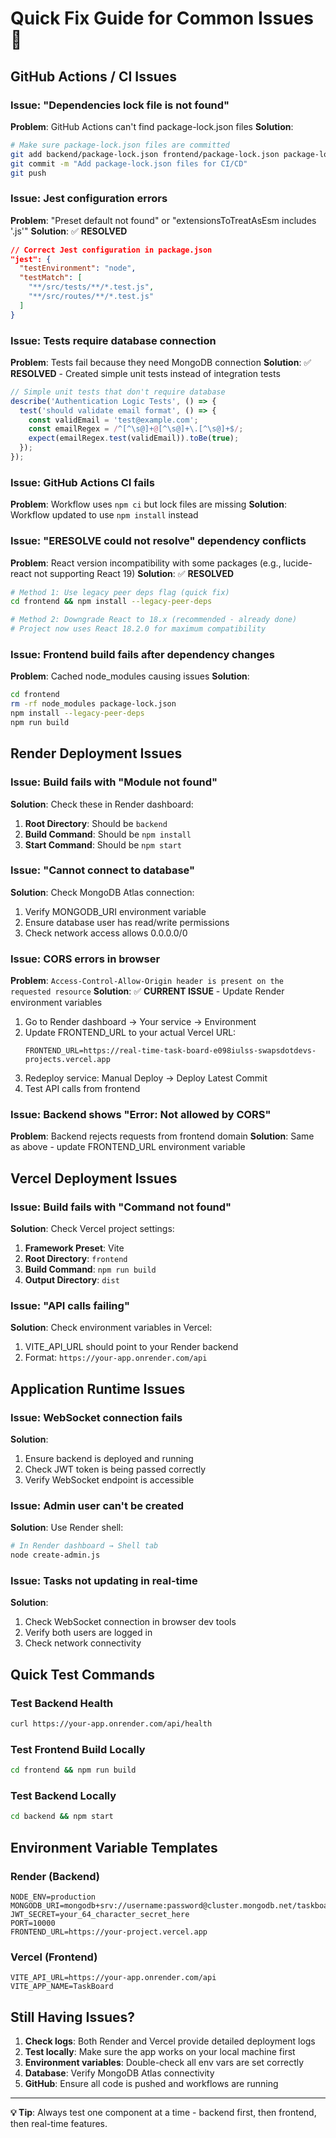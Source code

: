 # Quick Fix Guide for Common Issues 🔧

## GitHub Actions / CI Issues

### Issue: "Dependencies lock file is not found"
**Problem**: GitHub Actions can't find package-lock.json files
**Solution**: 
```bash
# Make sure package-lock.json files are committed
git add backend/package-lock.json frontend/package-lock.json package-lock.json
git commit -m "Add package-lock.json files for CI/CD"
git push
```

### Issue: Jest configuration errors
**Problem**: "Preset default not found" or "extensionsToTreatAsEsm includes '.js'"
**Solution**: ✅ **RESOLVED**
```json
// Correct Jest configuration in package.json
"jest": {
  "testEnvironment": "node",
  "testMatch": [
    "**/src/tests/**/*.test.js",
    "**/src/routes/**/*.test.js"
  ]
}
```

### Issue: Tests require database connection
**Problem**: Tests fail because they need MongoDB connection
**Solution**: ✅ **RESOLVED** - Created simple unit tests instead of integration tests
```javascript
// Simple unit tests that don't require database
describe('Authentication Logic Tests', () => {
  test('should validate email format', () => {
    const validEmail = 'test@example.com';
    const emailRegex = /^[^\s@]+@[^\s@]+\.[^\s@]+$/;
    expect(emailRegex.test(validEmail)).toBe(true);
  });
});
```

### Issue: GitHub Actions CI fails
**Problem**: Workflow uses `npm ci` but lock files are missing
**Solution**: Workflow updated to use `npm install` instead

### Issue: "ERESOLVE could not resolve" dependency conflicts
**Problem**: React version incompatibility with some packages (e.g., lucide-react not supporting React 19)
**Solution**: ✅ **RESOLVED**
```bash
# Method 1: Use legacy peer deps flag (quick fix)
cd frontend && npm install --legacy-peer-deps

# Method 2: Downgrade React to 18.x (recommended - already done)
# Project now uses React 18.2.0 for maximum compatibility
```

### Issue: Frontend build fails after dependency changes
**Problem**: Cached node_modules causing issues
**Solution**:
```bash
cd frontend
rm -rf node_modules package-lock.json
npm install --legacy-peer-deps
npm run build
```

## Render Deployment Issues

### Issue: Build fails with "Module not found"
**Solution**: Check these in Render dashboard:
1. **Root Directory**: Should be `backend`
2. **Build Command**: Should be `npm install`
3. **Start Command**: Should be `npm start`

### Issue: "Cannot connect to database"
**Solution**: Check MongoDB Atlas connection:
1. Verify MONGODB_URI environment variable
2. Ensure database user has read/write permissions
3. Check network access allows 0.0.0.0/0

### Issue: CORS errors in browser
**Problem**: `Access-Control-Allow-Origin header is present on the requested resource`
**Solution**: ✅ **CURRENT ISSUE** - Update Render environment variables
1. Go to Render dashboard → Your service → Environment
2. Update FRONTEND_URL to your actual Vercel URL:
   ```env
   FRONTEND_URL=https://real-time-task-board-e098iulss-swapsdotdevs-projects.vercel.app
   ```
3. Redeploy service: Manual Deploy → Deploy Latest Commit
4. Test API calls from frontend

### Issue: Backend shows "Error: Not allowed by CORS"
**Problem**: Backend rejects requests from frontend domain
**Solution**: Same as above - update FRONTEND_URL environment variable

## Vercel Deployment Issues

### Issue: Build fails with "Command not found"
**Solution**: Check Vercel project settings:
1. **Framework Preset**: Vite
2. **Root Directory**: `frontend`
3. **Build Command**: `npm run build`
4. **Output Directory**: `dist`

### Issue: "API calls failing"
**Solution**: Check environment variables in Vercel:
1. VITE_API_URL should point to your Render backend
2. Format: `https://your-app.onrender.com/api`

## Application Runtime Issues

### Issue: WebSocket connection fails
**Solution**: 
1. Ensure backend is deployed and running
2. Check JWT token is being passed correctly
3. Verify WebSocket endpoint is accessible

### Issue: Admin user can't be created
**Solution**: Use Render shell:
```bash
# In Render dashboard → Shell tab
node create-admin.js
```

### Issue: Tasks not updating in real-time
**Solution**: 
1. Check WebSocket connection in browser dev tools
2. Verify both users are logged in
3. Check network connectivity

## Quick Test Commands

### Test Backend Health
```bash
curl https://your-app.onrender.com/api/health
```

### Test Frontend Build Locally
```bash
cd frontend && npm run build
```

### Test Backend Locally
```bash
cd backend && npm start
```

## Environment Variable Templates

### Render (Backend)
```
NODE_ENV=production
MONGODB_URI=mongodb+srv://username:password@cluster.mongodb.net/taskboard
JWT_SECRET=your_64_character_secret_here
PORT=10000
FRONTEND_URL=https://your-project.vercel.app
```

### Vercel (Frontend)
```
VITE_API_URL=https://your-app.onrender.com/api
VITE_APP_NAME=TaskBoard
```

## Still Having Issues?

1. **Check logs**: Both Render and Vercel provide detailed deployment logs
2. **Test locally**: Make sure the app works on your local machine first
3. **Environment variables**: Double-check all env vars are set correctly
4. **Database**: Verify MongoDB Atlas connectivity
5. **GitHub**: Ensure all code is pushed and workflows are running

---

**💡 Tip**: Always test one component at a time - backend first, then frontend, then real-time features.
